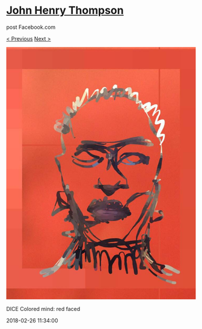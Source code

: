 # [John Henry Thompson](../README.md)
post Facebook.com

[< Previous](2018-03-02-2.md) [Next >](2018-02-24-1.md)

[![](../media/2018-02-26/Timeline-Photos-DICE-Colored-mind-red-faced.jpg)](../README.md)

DICE Colored mind: red faced

2018-02-26 11:34:00